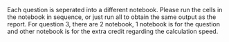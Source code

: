 Each question is seperated into a different notebook.
Please run the cells in the notebook in sequence, or just run all to obtain the same output as the report.
For question 3, there are 2 notebook, 1 notebook is for the question and other notebook is for the extra credit regarding the calculation speed.